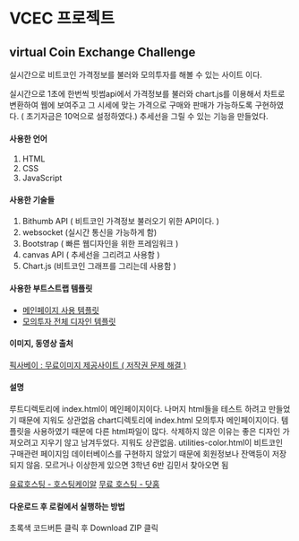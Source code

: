 # VCEC 프로젝트
## virtual Coin Exchange Challenge

실시간으로 비트코인 가격정보를 불러와 모의투자를 해볼 수 있는 사이트 이다.

실시간으로 1초에 한번씩 빗썸api에서 가격정보를 불러와 chart.js를 이용해서 차트로 변환하여 웹에 보여주고
그 시세에 맞는 가격으로 구매와 판매가 가능하도록 구현하였다. ( 초기자금은 10억으로 설정하였다.)
추세선을 그릴 수 있는 기능을 만들었다.

#### 사용한 언어
1. HTML
2. CSS
3. JavaScript

#### 사용한 기술들
1. Bithumb API ( 비트코인 가격정보 불러오기 위한 API이다. )
2. websocket (실시간 통신을 가능하게 함)
3. Bootstrap ( 빠른 웹디자인을 위한 프레임워크 )
4. canvas API ( 추세선을 그리려고 사용함 )
5. Chart.js (비트코인 그래프를 그리는데 사용함 )


#### 사용한 부트스트랩 템플릿
- [메인페이지 사용 템플릿](https://startbootstrap.com/theme/agency)
- [모의투자 전체 디자인 템플릿](https://startbootstrap.com/theme/sb-admin-2)

#### 이미지, 동영상 출처
[픽사베이 : 무료이미지 제공사이트 ( 저작권 문제 해결 )](https://pixabay.com/ko/)

#### 설명
루트디렉토리에 index.html이 메인페이지이다. 나머지 html들을 테스트 하려고 만들었기 때문에 지워도 상관없음
chart디렉토리에 index.html 모의투자 메인페이지이다. 템플릿을 사용하였기 때문에 다른 html파일이 많다. 삭제하지 않은 이유는 좋은 디자인 가져오려고
지우기 않고 남겨두었다. 지워도 상관없음.
utilities-color.html이 비트코인 구매관련 페이지임
데이터베이스를 구현하지 않았기 때문에 회원정보나 잔액등이 저장되지 않음.
모르거나 이상한게 있으면 3학년 6반 김민서 찾아오면 됨

[유료호스팅 - 호스팅케이알](https://www.hosting.kr/)
[무료 호스팅 - 닷홈](https://www.dothome.co.kr/)




#### 다운로드 후 로컬에서 실행하는 방법

초록색 코드버튼 클릭 후 Download ZIP 클릭